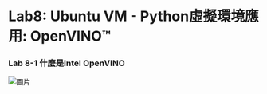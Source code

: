 <H1>Lab8: Ubuntu VM - Python虛擬環境應用: OpenVINO™</H1>

<H3>Lab 8-1 什麼是Intel OpenVINO</H3>

![圖片](https://user-images.githubusercontent.com/16370565/176986591-323042cb-2a08-4c63-a04e-8c3594585f93.png)
